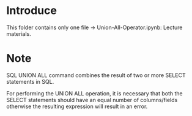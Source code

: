# Introduce
This folder contains only one file -> Union-All-Operator.ipynb: Lecture materials.
# Note
SQL UNION ALL command combines the result of two or more SELECT statements in SQL.

For performing the UNION ALL operation, it is necessary that both the SELECT statements should have an equal number of columns/fields otherwise the resulting expression will result in an error.
